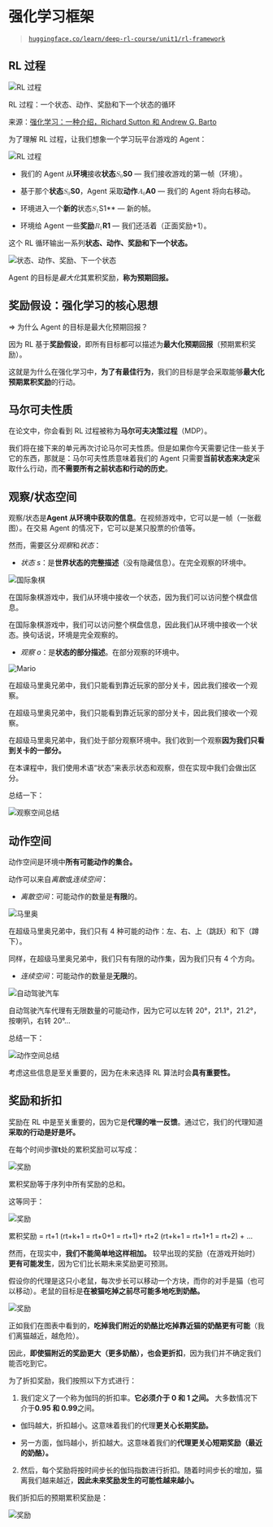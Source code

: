 # 强化学习框架

> [`huggingface.co/learn/deep-rl-course/unit1/rl-framework`](https://huggingface.co/learn/deep-rl-course/unit1/rl-framework)

## RL 过程

![RL 过程](img/018079078cf4ad9c782cc74fc0ce7a20.png)

RL 过程：一个状态、动作、奖励和下一个状态的循环

来源：[强化学习：一种介绍，Richard Sutton 和 Andrew G. Barto](http://incompleteideas.net/book/RLbook2020.pdf)

为了理解 RL 过程，让我们想象一个学习玩平台游戏的 Agent：

![RL 过程](img/79d6e90ecca40e7412a5ae37c07bf478.png)

+   我们的 Agent 从**环境**接收**状态<math><semantics><mrow><msub><mi>S</mi><mn>0</mn></msub></mrow><annotation encoding="application/x-tex">S_0</annotation></semantics></math>S0** — 我们接收游戏的第一帧（环境）。

+   基于那个**状态<math><semantics><mrow><msub><mi>S</mi><mn>0</mn></msub></mrow><annotation encoding="application/x-tex">S_0</annotation></semantics></math>S0**，Agent 采取**动作<math><semantics><mrow><msub><mi>A</mi><mn>0</mn></msub></mrow><annotation encoding="application/x-tex">A_0</annotation></semantics></math>A0** — 我们的 Agent 将向右移动。

+   环境进入一个**新的**状态<math><semantics><mrow><msub><mi>S</mi><mn>1</mn></msub></mrow><annotation encoding="application/x-tex">S_1</annotation></semantics></math>S1** — 新的帧。

+   环境给 Agent 一些**奖励<math><semantics><mrow><msub><mi>R</mi><mn>1</mn></msub></mrow><annotation encoding="application/x-tex">R_1</annotation></semantics></math>R1** — 我们还活着（正面奖励+1）。

这个 RL 循环输出一系列**状态、动作、奖励和下一个状态。**

![状态、动作、奖励、下一个状态](img/1f2f9ef9ca66384a7f30cb01df0cc998.png)

Agent 的目标是*最大化*其累积奖励，**称为预期回报。**

## 奖励假设：强化学习的核心思想

⇒ 为什么 Agent 的目标是最大化预期回报？

因为 RL 基于**奖励假设**，即所有目标都可以描述为**最大化预期回报**（预期累积奖励）。

这就是为什么在强化学习中，**为了有最佳行为**，我们的目标是学会采取能够**最大化预期累积奖励**的行动。

## 马尔可夫性质

在论文中，你会看到 RL 过程被称为**马尔可夫决策过程**（MDP）。

我们将在接下来的单元再次讨论马尔可夫性质。但是如果你今天需要记住一些关于它的东西，那就是：马尔可夫性质意味着我们的 Agent 只需要**当前状态来决定**采取什么行动，而**不需要所有之前状态和行动的历史**。

## 观察/状态空间

观察/状态是**Agent 从环境中获取的信息**。在视频游戏中，它可以是一帧（一张截图）。在交易 Agent 的情况下，它可以是某只股票的价值等。

然而，需要区分*观察*和*状态*：

+   *状态 s*：是**世界状态的完整描述**（没有隐藏信息）。在完全观察的环境中。

![国际象棋](img/4abc718a19af159c3fcd1e3d1eb9daf8.png)

在国际象棋游戏中，我们从环境中接收一个状态，因为我们可以访问整个棋盘信息。

在国际象棋游戏中，我们可以访问整个棋盘信息，因此我们从环境中接收一个状态。换句话说，环境是完全观察的。

+   *观察 o*：是**状态的部分描述**。在部分观察的环境中。

![Mario](img/f7007613a2e88444f687ee5cdbd82e16.png)

在超级马里奥兄弟中，我们只能看到靠近玩家的部分关卡，因此我们接收一个观察。

在超级马里奥兄弟中，我们只能看到靠近玩家的部分关卡，因此我们接收一个观察。

在超级马里奥兄弟中，我们处于部分观察环境中。我们收到一个观察**因为我们只看到关卡的一部分。**

在本课程中，我们使用术语“状态”来表示状态和观察，但在实现中我们会做出区分。

总结一下：

![观察空间总结](img/e7cafbe776324bbcf985e2d4ff4a87f7.png)

## 动作空间

动作空间是环境中**所有可能动作的集合。**

动作可以来自*离散*或*连续空间*：

+   *离散空间*：可能动作的数量是**有限**的。

![马里奥](img/f7007613a2e88444f687ee5cdbd82e16.png)

在超级马里奥兄弟中，我们只有 4 种可能的动作：左、右、上（跳跃）和下（蹲下）。

同样，在超级马里奥兄弟中，我们只有有限的动作集，因为我们只有 4 个方向。

+   *连续空间*：可能动作的数量是**无限**的。

![自动驾驶汽车](img/97ce48e0905f0673081c9ed15db623c3.png)

自动驾驶汽车代理有无限数量的可能动作，因为它可以左转 20°，21.1°，21.2°，按喇叭，右转 20°...

总结一下：

![动作空间总结](img/bbdf7bd1acf438cc4f239937493ab96a.png)

考虑这些信息是至关重要的，因为在未来选择 RL 算法时会**具有重要性。**

## 奖励和折扣

奖励在 RL 中是至关重要的，因为它是**代理的唯一反馈**。通过它，我们的代理知道**采取的行动是好是坏。**

在每个时间步骤**t**处的累积奖励可以写成：

![奖励](img/d78f5d51ac167cb76cb42cfa4b19d3ba.png)

累积奖励等于序列中所有奖励的总和。

这等同于：

![奖励](img/ebfd3c4b30393947bc58c81d77d53858.png)

累积奖励 = rt+1 (rt+k+1 = rt+0+1 = rt+1)+ rt+2 (rt+k+1 = rt+1+1 = rt+2) + ...

然而，在现实中，**我们不能简单地这样相加。** 较早出现的奖励（在游戏开始时）**更有可能发生**，因为它们比长期未来奖励更可预测。

假设你的代理是这只小老鼠，每次步长可以移动一个方块，而你的对手是猫（也可以移动）。老鼠的目标是**在被猫吃掉之前尽可能多地吃到奶酪。**

![奖励](img/b3b52f9a5548289b29a0f8b1ec21468c.png)

正如我们在图表中看到的，**吃掉我们附近的奶酪比吃掉靠近猫的奶酪更有可能**（我们离猫越近，越危险）。

因此，**即使猫附近的奖励更大（更多奶酪），也会更折扣**，因为我们并不确定我们能否吃到它。

为了折扣奖励，我们按照以下方式进行：

1.  我们定义了一个称为伽玛的折扣率。**它必须介于 0 和 1 之间。** 大多数情况下介于**0.95 和 0.99**之间。

+   伽玛越大，折扣越小。这意味着我们的代理**更关心长期奖励。**

+   另一方面，伽玛越小，折扣越大。这意味着我们的**代理更关心短期奖励（最近的奶酪）。**

2. 然后，每个奖励将按时间步长的伽玛指数进行折扣。随着时间步长的增加，猫离我们越来越近，**因此未来奖励发生的可能性越来越小。**

我们折扣后的预期累积奖励是：

![奖励](img/95b51ffb9bff4a5e5be3a023ab4ec8f4.png)
